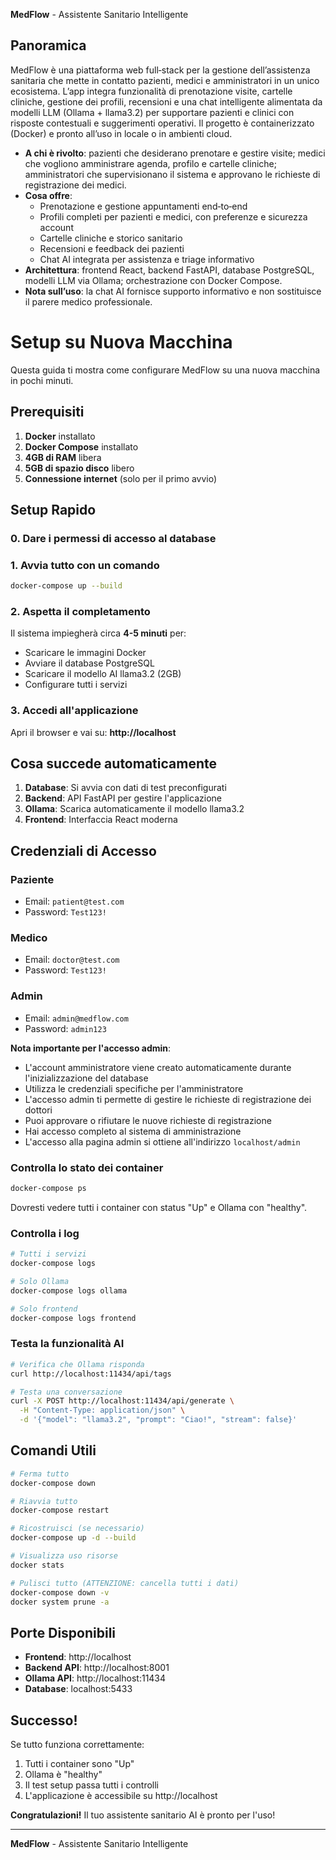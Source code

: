 
**MedFlow** - Assistente Sanitario Intelligente

## Panoramica

MedFlow è una piattaforma web full‑stack per la gestione dell’assistenza sanitaria che mette in contatto pazienti, medici e amministratori in un unico ecosistema. L’app integra funzionalità di prenotazione visite, cartelle cliniche, gestione dei profili, recensioni e una chat intelligente alimentata da modelli LLM (Ollama + llama3.2) per supportare pazienti e clinici con risposte contestuali e suggerimenti operativi. Il progetto è containerizzato (Docker) e pronto all’uso in locale o in ambienti cloud.

- **A chi è rivolto**: pazienti che desiderano prenotare e gestire visite; medici che vogliono amministrare agenda, profilo e cartelle cliniche; amministratori che supervisionano il sistema e approvano le richieste di registrazione dei medici.
- **Cosa offre**:
  - Prenotazione e gestione appuntamenti end‑to‑end
  - Profili completi per pazienti e medici, con preferenze e sicurezza account
  - Cartelle cliniche e storico sanitario
  - Recensioni e feedback dei pazienti
  - Chat AI integrata per assistenza e triage informativo
- **Architettura**: frontend React, backend FastAPI, database PostgreSQL, modelli LLM via Ollama; orchestrazione con Docker Compose.
- **Nota sull’uso**: la chat AI fornisce supporto informativo e non sostituisce il parere medico professionale.



# Setup su Nuova Macchina

Questa guida ti mostra come configurare MedFlow su una nuova macchina in pochi minuti.

## Prerequisiti

1. **Docker** installato
2. **Docker Compose** installato
3. **4GB di RAM** libera
4. **5GB di spazio disco** libero
5. **Connessione internet** (solo per il primo avvio)

## Setup Rapido

### 0. Dare i permessi di accesso al database

### 1. Avvia tutto con un comando
```bash
docker-compose up --build
```

### 2. Aspetta il completamento
Il sistema impiegherà circa **4-5 minuti** per:
- Scaricare le immagini Docker
- Avviare il database PostgreSQL
- Scaricare il modello AI llama3.2 (2GB)
- Configurare tutti i servizi

### 3. Accedi all'applicazione
Apri il browser e vai su: **http://localhost**

## Cosa succede automaticamente

1. **Database**: Si avvia con dati di test preconfigurati
2. **Backend**: API FastAPI per gestire l'applicazione
3. **Ollama**: Scarica automaticamente il modello llama3.2
4. **Frontend**: Interfaccia React moderna

## Credenziali di Accesso

### Paziente
- Email: `patient@test.com`
- Password: `Test123!`

### Medico
- Email: `doctor@test.com`
- Password: `Test123!`

### Admin
- Email: `admin@medflow.com`
- Password: `admin123`

**Nota importante per l'accesso admin**: 
- L'account amministratore viene creato automaticamente durante l'inizializzazione del database
- Utilizza le credenziali specifiche per l'amministratore
- L'accesso admin ti permette di gestire le richieste di registrazione dei dottori
- Puoi approvare o rifiutare le nuove richieste di registrazione
- Hai accesso completo al sistema di amministrazione
- L'accesso alla pagina admin si ottiene all'indirizzo `localhost/admin`

### Controlla lo stato dei container
```bash
docker-compose ps
```

Dovresti vedere tutti i container con status "Up" e Ollama con "healthy".

### Controlla i log
```bash
# Tutti i servizi
docker-compose logs

# Solo Ollama
docker-compose logs ollama

# Solo frontend
docker-compose logs frontend
```

### Testa la funzionalità AI
```bash
# Verifica che Ollama risponda
curl http://localhost:11434/api/tags

# Testa una conversazione
curl -X POST http://localhost:11434/api/generate \
  -H "Content-Type: application/json" \
  -d '{"model": "llama3.2", "prompt": "Ciao!", "stream": false}'
```

## Comandi Utili

```bash
# Ferma tutto
docker-compose down

# Riavvia tutto
docker-compose restart

# Ricostruisci (se necessario)
docker-compose up -d --build

# Visualizza uso risorse
docker stats

# Pulisci tutto (ATTENZIONE: cancella tutti i dati)
docker-compose down -v
docker system prune -a
```

## Porte Disponibili

- **Frontend**: http://localhost
- **Backend API**: http://localhost:8001
- **Ollama API**: http://localhost:11434
- **Database**: localhost:5433

## Successo!

Se tutto funziona correttamente:

1. Tutti i container sono "Up"
2. Ollama è "healthy"
3. Il test setup passa tutti i controlli
4. L'applicazione è accessibile su http://localhost

**Congratulazioni!** Il tuo assistente sanitario AI è pronto per l'uso!

---



**MedFlow** - Assistente Sanitario Intelligente

